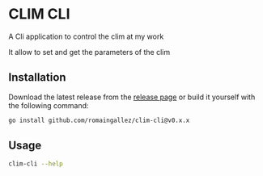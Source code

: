 # CLIM CLI

A Cli application to control the clim at my work

It allow to set and get the parameters of the clim

## Installation

Download the latest release from the [release page](https://github.com/romaingallez/clim_cli/releases)
or build it yourself with the following command:

```bash
go install github.com/romaingallez/clim-cli@v0.x.x
```

## Usage

```bash
clim-cli --help
```
